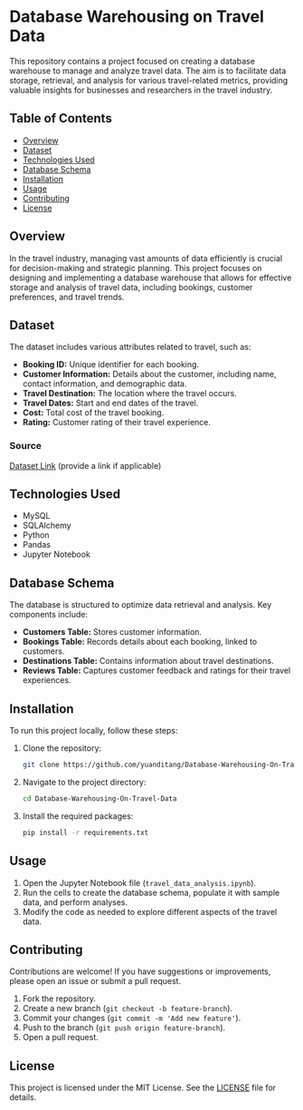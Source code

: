 # Database Warehousing on Travel Data

This repository contains a project focused on creating a database warehouse to manage and analyze travel data. The aim is to facilitate data storage, retrieval, and analysis for various travel-related metrics, providing valuable insights for businesses and researchers in the travel industry.

## Table of Contents

- [Overview](#overview)
- [Dataset](#dataset)
- [Technologies Used](#technologies-used)
- [Database Schema](#database-schema)
- [Installation](#installation)
- [Usage](#usage)
- [Contributing](#contributing)
- [License](#license)

## Overview

In the travel industry, managing vast amounts of data efficiently is crucial for decision-making and strategic planning. This project focuses on designing and implementing a database warehouse that allows for effective storage and analysis of travel data, including bookings, customer preferences, and travel trends.

## Dataset

The dataset includes various attributes related to travel, such as:

- **Booking ID:** Unique identifier for each booking.
- **Customer Information:** Details about the customer, including name, contact information, and demographic data.
- **Travel Destination:** The location where the travel occurs.
- **Travel Dates:** Start and end dates of the travel.
- **Cost:** Total cost of the travel booking.
- **Rating:** Customer rating of their travel experience.

### Source

[Dataset Link](#) (provide a link if applicable)

## Technologies Used

- MySQL
- SQLAlchemy
- Python
- Pandas
- Jupyter Notebook

## Database Schema

The database is structured to optimize data retrieval and analysis. Key components include:

- **Customers Table:** Stores customer information.
- **Bookings Table:** Records details about each booking, linked to customers.
- **Destinations Table:** Contains information about travel destinations.
- **Reviews Table:** Captures customer feedback and ratings for their travel experiences.

## Installation

To run this project locally, follow these steps:

1. Clone the repository:
   ```bash
   git clone https://github.com/yuanditang/Database-Warehousing-On-Travel-Data.git
   ```

2. Navigate to the project directory:
   ```bash
   cd Database-Warehousing-On-Travel-Data
   ```

3. Install the required packages:
   ```bash
   pip install -r requirements.txt
   ```

## Usage

1. Open the Jupyter Notebook file (`travel_data_analysis.ipynb`).
2. Run the cells to create the database schema, populate it with sample data, and perform analyses.
3. Modify the code as needed to explore different aspects of the travel data.

## Contributing

Contributions are welcome! If you have suggestions or improvements, please open an issue or submit a pull request.

1. Fork the repository.
2. Create a new branch (`git checkout -b feature-branch`).
3. Commit your changes (`git commit -m 'Add new feature'`).
4. Push to the branch (`git push origin feature-branch`).
5. Open a pull request.

## License

This project is licensed under the MIT License. See the [LICENSE](LICENSE) file for details.
